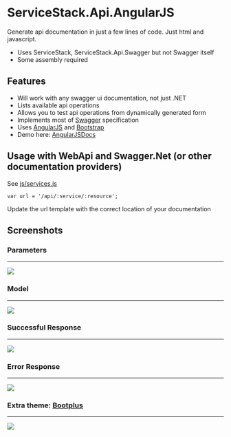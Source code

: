 ServiceStack.Api.AngularJS
==========================
Generate api documentation in just a few lines of code.  Just html and javascript.

- Uses ServiceStack, ServiceStack.Api.Swagger but not Swagger itself
- Some assembly required

## Features ##

- Will work with any swagger ui documentation, not just .NET
- Lists available api operations
- Allows you to test api operations from dynamically generated form
- Implements most of [Swagger](https://developers.helloreverb.com/swagger/) specification
- Uses [AngularJS](http://angularjs.org/) and [Bootstrap](http://twitter.github.io/bootstrap/)
- Demo here: [AngularJSDocs](http://angularjsdocs.bagearon.com)

## Usage with WebApi and Swagger.Net (or other documentation providers) ##
See [js/services.js](https://github.com/bradgearon/ServiceStack.Api.AngularJS/blob/master/servicestack-web/js/services.js)


    var url = '/api/:service/:resource';

Update the url template with the correct location of your documentation

## Screenshots ##

### Parameters ###
----------
![](https://raw.github.com/bradgearon/resources/master/angularjsdocs/img/request-parameters.png)


### Model ###
----------
![](https://raw.github.com/bradgearon/resources/master/angularjsdocs/img/response-model.png)

### Successful Response ###
----------
![](https://raw.github.com/bradgearon/resources/master/angularjsdocs/img/response.png)

### Error Response ###
----------
![](https://raw.github.com/bradgearon/resources/master/angularjsdocs/img/error-response.png)


### Extra theme: [Bootplus](http://aozora.github.io/bootplus/) ###
----------
![](https://raw.github.com/bradgearon/resources/master/angularjsdocs/img/bootplus.png)
